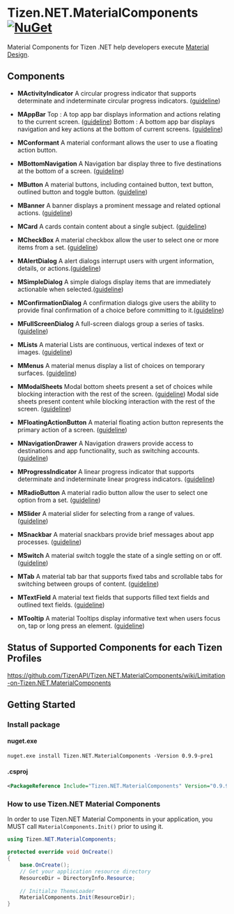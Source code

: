 # Tizen.NET.MaterialComponents  [![NuGet](https://img.shields.io/nuget/v/Tizen.NET.MaterialComponents.svg?style=flat-square&label=nuget)](https://www.nuget.org/packages/Tizen.NET.MaterialComponents/)

Material Components for Tizen .NET help developers execute [Material Design](https://material.io). 

## Components

- **MActivityIndicator**
  A circular progress indicator that supports determinate and indeterminate circular progress indicators. ([guideline](https://material.io/design/components/progress-indicators.html#circular-progress-indicators))

- **MAppBar**
  Top : A top app bar displays information and actions relating to the current screen.  ([guideline](https://material.io/design/components/app-bars-top.html))
  Bottom : A bottom app bar displays navigation and key actions at the bottom of current screens.  ([guideline](https://material.io/design/components/app-bars-bottom.html))
  
- **MConformant**
  A material conformant allows the user to use a floating action button.

- **MBottomNavigation**
  A Navigation bar display three to five destinations at the bottom of a screen. ([guideline](https://material.io/design/components/bottom-navigation.html))

- **MButton**
  A material buttons, including contained button, text button, outlined button and toggle button. ([guideline](https://material.io/design/components/buttons.html)) 

- **MBanner**
  A banner displays a prominent message and related optional actions. ([guideline](https://material.io/design/components/banners.html#))

- **MCard**
  A cards contain content about a single subject. ([guideline](https://material.io/design/components/cards.html))

- **MCheckBox**
  A material checkbox allow the user to select one or more items from a set. ([guideline](https://material.io/design/components/selection-controls.html#checkboxes))

- **MAlertDialog**
  A alert dialogs interrupt users with urgent information, details, or actions.([guideline](https://material.io/design/components/dialogs.html#alert-dialog))

- **MSimpleDialog**
  A simple dialogs display items that are immediately actionable when selected.([guideline](https://material.io/design/components/dialogs.html#simple-dialog))

- **MConfirmationDialog**
  A confirmation dialogs give users the ability to provide final confirmation of a choice before committing to it.([guideline](https://material.io/design/components/dialogs.html#confirmation-dialog))

- **MFullScreenDialog**
  A full-screen dialogs group a series of tasks.([guideline](https://material.io/design/components/dialogs.html#full-screen-dialog))

- **MLists**
  A material Lists are continuous, vertical indexes of text or images. ([guideline](https://material.io/design/components/lists.html#))

- **MMenus**
  A material menus display a list of choices on temporary surfaces. ([guideline](https://material.io/design/components/menus.html))

- **MModalSheets**
  Modal bottom sheets present a set of choices while blocking interaction with the rest of the screen. ([guideline](https://material.io/design/components/sheets-bottom.html#modal-bottom-sheet))
  Modal side sheets present content while blocking interaction with the rest of the screen. ([guideline](https://material.io/design/components/sheets-side.html#modal-side-sheet))

- **MFloatingActionButton**
  A material floating action button represents the primary action of a screen. ([guideline](https://material.io/design/components/buttons-floating-action-button.html))

- **MNavigationDrawer**
  A Navigation drawers provide access to destinations and app functionality, such as switching accounts. ([guideline](https://material.io/design/components/navigation-drawer.html))

- **MProgressIndicator**
  A linear progress indicator that supports determinate and indeterminate linear progress indicators. ([guideline](https://material.io/design/components/progress-indicators.html#linear-progress-indicators))

- **MRadioButton**
  A material radio button allow the user to select one option from a set. ([guideline](https://material.io/design/components/selection-controls.html#radio-buttons))

- **MSlider**
  A material slider for selecting from a range of values. ([guideline](https://material.io/design/components/sliders.html))

- **MSnackbar**
  A material snackbars provide brief messages about app processes. ([guideline](https://material.io/design/components/snackbars.html))

- **MSwitch**
  A material switch toggle the state of a single setting on or off. ([guideline](https://material.io/design/components/selection-controls.html#switches))

- **MTab**
  A material tab bar that supports fixed tabs and scrollable tabs for switching between groups of content. ([guideline](https://material.io/design/components/tabs.html))
  
- **MTextField**
  A material text fields that supports filled text fields and outlined text fields. ([guideline](https://material.io/design/components/text-fields.html))  

- **MTooltip**
  A material Tooltips display informative text when users focus on, tap or long press an element. ([guideline](https://material.io/design/components/tooltips.html))
 

## Status of Supported Components for each Tizen Profiles
https://github.com/TizenAPI/Tizen.NET.MaterialComponents/wiki/Limitation-on-Tizen.NET.MaterialComponents

## Getting Started
### Install package 
#### nuget.exe
```
nuget.exe install Tizen.NET.MaterialComponents -Version 0.9.9-pre1
```
#### .csproj
```xml
<PackageReference Include="Tizen.NET.MaterialComponents" Version="0.9.9-pre1" />
```
 
### How to use Tizen.NET Material Components
 In order to use Tizen.NET Material Components in your application, you MUST call `MaterialComponents.Init()` prior to using it.
  
 ```cs
 using Tizen.NET.MaterialComponents;
 
 protected override void OnCreate()
 {
     base.OnCreate();
     // Get your application resource directory
     ResourceDir = DirectoryInfo.Resource;
     
     // Initialze ThemeLoader
     MaterialComponents.Init(ResourceDir);
 }
 ```

